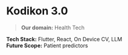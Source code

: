 # Kodikon 3.0
> **Our domain:** Health Tech<br>

**Tech Stack:** Flutter, React, On Device CV, LLM<br>
**Future Scope:** Patient predictors
